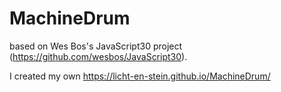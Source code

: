 # MachineDrum

based on Wes Bos's JavaScript30 project (https://github.com/wesbos/JavaScript30). 

I created my own https://licht-en-stein.github.io/MachineDrum/
